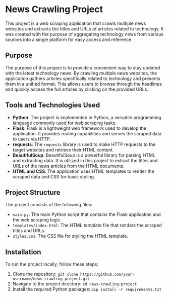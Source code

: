 # News Crawling Project

This project is a web scraping application that crawls multiple news websites and extracts the titles and URLs of articles related to technology. It was created with the purpose of aggregating technology news from various sources into a single platform for easy access and reference.

## Purpose

The purpose of this project is to provide a convenient way to stay updated with the latest technology news. By crawling multiple news websites, the application gathers articles specifically related to technology and presents them in a unified format. This allows users to browse through the headlines and quickly access the full articles by clicking on the provided URLs.

## Tools and Technologies Used

- **Python**: The project is implemented in Python, a versatile programming language commonly used for web scraping tasks.
- **Flask**: Flask is a lightweight web framework used to develop the application. It provides routing capabilities and serves the scraped data to users via HTTP.
- **requests**: The `requests` library is used to make HTTP requests to the target websites and retrieve their HTML content.
- **BeautifulSoup**: BeautifulSoup is a powerful library for parsing HTML and extracting data. It is utilized in this project to extract the titles and URLs of the news articles from the HTML documents.
- **HTML and CSS**: The application uses HTML templates to render the scraped data and CSS for basic styling.

## Project Structure

The project consists of the following files:

- `main.py`: The main Python script that contains the Flask application and the web scraping logic.
- `templates/index.html`: The HTML template file that renders the scraped titles and URLs.
- `styles.css`: The CSS file for styling the HTML template.

## Installation

To run the project locally, follow these steps:

1. Clone the repository: `git clone https://github.com/your-username/news-crawling-project.git`
2. Navigate to the project directory: `cd news-crawling-project`
3. Install the required Python packages: `pip install -r requirements.txt`

